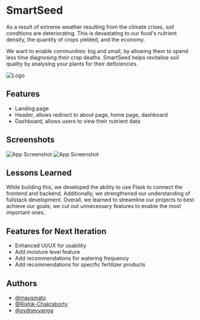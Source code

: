 # SmartSeed

As a result of extreme weather resulting from the climate crises, soil conditions are deteriorating. This is devastating to our food's nutrient density, the quantity of crops yielded, and the economy. 

We want to enable communities: big and small, by allowing them to spend less time diagnosing their crop deaths. SmartSeed helps revitalise soil quality by analysing your plants for their deficiencies. 

![Logo](https://i.postimg.cc/sg5PqMWq/smartseedlogo-FINAL.png)

## Features

- Landing page
- Header, allows redirect to about page, home page, dashboard
- Dashboard, allows users to view their nutrient data


## Screenshots

![App Screenshot](https://i.postimg.cc/L6tnMLyt/smartseed-landing.png)
![App Screenshot](https://i.postimg.cc/nzDhjbmf/image.png)

## Lessons Learned

While building this, we developed the ability to use Flask to connect the frontend and backend. Additionally, we strengthened our understanding of fullstack development. Overall, we learned to streamline our projects to best achieve our goals; we cut out unnecessary features to enable the most important ones.


## Features for Next Iteration

- Enhanced UI/UX for usability
- Add moisture level feature
- Add recommendations for watering frequency
- Add recommendations for specific fertilizer products
## Authors

- [@mausmato](https://github.com/Mausmato)
- [@Rishik-Chakraborty](https://github.com/Rishik-Chakraborty)
- [@sydneyyangg](https://github.com/sydneyyangg)
